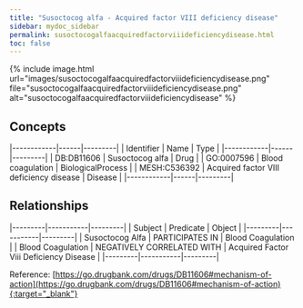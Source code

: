 ```yaml
---
title: "Susoctocog alfa - Acquired factor VIII deficiency disease"
sidebar: mydoc_sidebar
permalink: susoctocogalfaacquiredfactorviiideficiencydisease.html
toc: false 
---
```


{% include image.html url="images/susoctocogalfaacquiredfactorviiideficiencydisease.png" file="susoctocogalfaacquiredfactorviiideficiencydisease.png" alt="susoctocogalfaacquiredfactorviiideficiencydisease" %}

## Concepts

|------------|------|---------|
| Identifier | Name | Type    |
|------------|------|---------|
| DB:DB11606 | Susoctocog alfa | Drug |
| GO:0007596 | Blood coagulation | BiologicalProcess |
| MESH:C536392 | Acquired factor VIII deficiency disease | Disease |
|------------|------|---------|

## Relationships

|---------|-----------|---------|
| Subject | Predicate | Object  |
|---------|-----------|---------|
| Susoctocog Alfa | PARTICIPATES IN | Blood Coagulation |
| Blood Coagulation | NEGATIVELY CORRELATED WITH | Acquired Factor Viii Deficiency Disease |
|---------|-----------|---------|

Reference: [https://go.drugbank.com/drugs/DB11606#mechanism-of-action](https://go.drugbank.com/drugs/DB11606#mechanism-of-action){:target="_blank"}